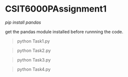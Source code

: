 # CSIT6000PAssignment1

_pip install pandas_

get the pandas module installed before runnning the code.

>python Task1.py

>python Task2.py

>python Task3.py

>python Task4.py
